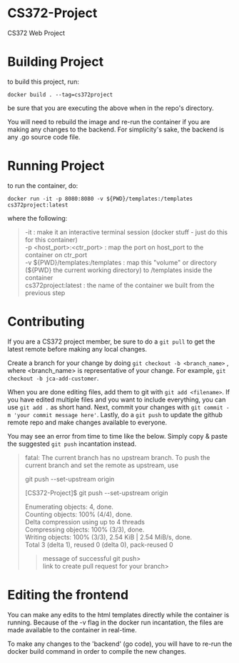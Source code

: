 # CS372-Project
CS372 Web Project


# Building Project

to build this project, run:

`docker build . --tag=cs372project`


be sure that you are executing the above when in the repo's directory.

You will need to rebuild the image and re-run the container if you are
making any changes to the backend. For simplicity's sake, the backend
is any .go source code file.

# Running Project

to run the container, do:

`docker run -it -p 8080:8080 -v ${PWD}/templates:/templates cs372project:latest`

where the following: 
> -it : make it an interactive terminal session	(docker stuff - just do this for this container)  
> -p <host_port>:<ctr_port> : map the port on host_port to the container on ctr_port  
> -v ${PWD}/templates:/templates : map this "volume" or directory (${PWD} the current working directory) to /templates inside the container  
> cs372project:latest : the name of the container we built from the previous step  

# Contributing

If you are a CS372 project member, be sure to do a `git pull` to get
the latest remote before making any local changes.

Create a branch for your change by doing `git checkout -b
<branch_name>` , where <branch_name> is representative of your
change. For example, `git checkout -b jca-add-customer`.

When you are done editing files, add them to git with `git add
<filename>`. If you have edited multiple files and you want to include
everything, you can use `git add .` as short hand. Next, commit your
changes with `git commit -m 'your commit message here'`. Lastly, do a
`git push` to update the github remote repo and make changes available
to everyone. 

You may see an error from time to time like the below. Simply copy &
paste the suggested `git push` incantation instead.

>fatal: The current branch <your-new-branch> has no upstream branch.
>To push the current branch and set the remote as upstream, use 
>
> git push --set-upstream origin <your-new-branch>
> 
>[CS372-Project]$ git push --set-upstream origin <your-new-branch>
>
>Enumerating objects: 4, done.  
>Counting objects: 100% (4/4), done.  
>Delta compression using up to 4 threads  
>Compressing objects: 100% (3/3), done.  
>Writing objects: 100% (3/3), 2.54 KiB | 2.54 MiB/s, done.  
>Total 3 (delta 1), reused 0 (delta 0), pack-reused 0  
> >message of successful git push>  
> >link to create pull request for your branch>  

# Editing the frontend

You can make any edits to the html templates directly while the
container is running. Because of the -v flag in the docker run
incantation, the files are made available to the container in real-time. 

To make any changes to the 'backend' (go code), you will have to
re-run the docker build command in order to compile the new changes.
